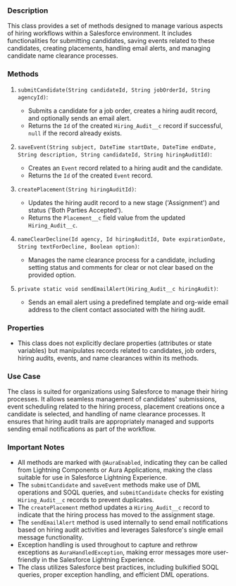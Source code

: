 ### Description
This class provides a set of methods designed to manage various aspects of hiring workflows within a Salesforce environment. It includes functionalities for submitting candidates, saving events related to these candidates, creating placements, handling email alerts, and managing candidate name clearance processes.

### Methods
1. `submitCandidate(String candidateId, String jobOrderId, String agencyId)`:
   - Submits a candidate for a job order, creates a hiring audit record, and optionally sends an email alert.
   - Returns the `Id` of the created `Hiring_Audit__c` record if successful, `null` if the record already exists.

2. `saveEvent(String subject, DateTime startDate, DateTime endDate, String description, String candidateId, String hiringAuditId)`:
   - Creates an `Event` record related to a hiring audit and the candidate.
   - Returns the `Id` of the created `Event` record.

3. `createPlacement(String hiringAuditId)`:
   - Updates the hiring audit record to a new stage ('Assignment') and status ('Both Parties Accepted').
   - Returns the `Placement__c` field value from the updated `Hiring_Audit__c`.

4. `nameClearDecline(Id agency, Id hiringAuditId, Date expirationDate, String textForDecline, Boolean option)`:
   - Manages the name clearance process for a candidate, including setting status and comments for clear or not clear based on the provided option.

5. `private static void sendEmailAlert(Hiring_Audit__c hiringAudit)`:
   - Sends an email alert using a predefined template and org-wide email address to the client contact associated with the hiring audit.

### Properties
- This class does not explicitly declare properties (attributes or state variables) but manipulates records related to candidates, job orders, hiring audits, events, and name clearances within its methods.

### Use Case
The class is suited for organizations using Salesforce to manage their hiring processes. It allows seamless management of candidates' submissions, event scheduling related to the hiring process, placement creations once a candidate is selected, and handling of name clearance processes. It ensures that hiring audit trails are appropriately managed and supports sending email notifications as part of the workflow.

### Important Notes
- All methods are marked with `@AuraEnabled`, indicating they can be called from Lightning Components or Aura Applications, making the class suitable for use in Salesforce Lightning Experience.
- The `submitCandidate` and `saveEvent` methods make use of DML operations and SOQL queries, and `submitCandidate` checks for existing `Hiring_Audit__c` records to prevent duplicates.
- The `createPlacement` method updates a `Hiring_Audit__c` record to indicate that the hiring process has moved to the assignment stage.
- The `sendEmailAlert` method is used internally to send email notifications based on hiring audit activities and leverages Salesforce's single email message functionality.
- Exception handling is used throughout to capture and rethrow exceptions as `AuraHandledException`, making error messages more user-friendly in the Salesforce Lightning Experience.
- The class utilizes Salesforce best practices, including bulkified SOQL queries, proper exception handling, and efficient DML operations.